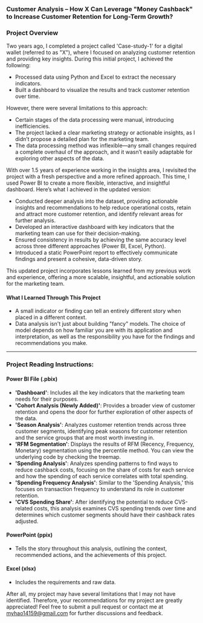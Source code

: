### Customer Analysis – How X Can Leverage "Money Cashback" to Increase Customer Retention for Long-Term Growth?

### Project Overview

Two years ago, I completed a project called 'Case-study-1' for a digital wallet (referred to as "X"), where I focused on analyzing customer retention and providing key insights. During this initial project, I achieved the following:

- Processed data using Python and Excel to extract the necessary indicators.
- Built a dashboard to visualize the results and track customer retention over time.

However, there were several limitations to this approach:

- Certain stages of the data processing were manual, introducing inefficiencies.
- The project lacked a clear marketing strategy or actionable insights, as I didn’t propose a detailed plan for the marketing team.
- The data processing method was inflexible—any small changes required a complete overhaul of the approach, and it wasn’t easily adaptable for exploring other aspects of the data.

With over 1.5 years of experience working in the insights area, I revisited the project with a fresh perspective and a more refined approach. This time, I used Power BI to create a more flexible, interactive, and insightful dashboard. Here’s what I achieved in the updated version:

- Conducted deeper analysis into the dataset, providing actionable insights and recommendations to help reduce operational costs, retain and attract more customer retention, and identify relevant areas for further analysis.
- Developed an interactive dashboard with key indicators that the marketing team can use for their decision-making.
- Ensured consistency in results by achieving the same accuracy level across three different approaches (Power BI, Excel, Python).
- Introduced a static PowerPoint report to effectively communicate findings and present a cohesive, data-driven story.

This updated project incorporates lessons learned from my previous work and experience, offering a more scalable, insightful, and actionable solution for the marketing team.

#### What I Learned Through This Project

- A small indicator or finding can tell an entirely different story when placed in a different context.
- Data analysis isn't just about building "fancy" models. The choice of model depends on how familiar you are with its application and interpretation, as well as the responsibility you have for the findings and recommendations you make.

---

### Project Reading Instructions:

#### Power BI File (.pbix)

- **'Dashboard'**: Includes all the key indicators that the marketing team needs for their purposes.
- **'Cohort Analysis (Newly Added)'**: Provides a broader view of customer retention and opens the door for further exploration of other aspects of the data.
- **'Season Analysis'**: Analyzes customer retention trends across three customer segments, identifying peak seasons for customer retention and the service groups that are most worth investing in.
- **'RFM Segmentation'**: Displays the results of RFM (Recency, Frequency, Monetary) segmentation using the percentile method. You can view the underlying code by checking the treemap.
- **'Spending Analysis'**: Analyzes spending patterns to find ways to reduce cashback costs, focusing on the share of costs for each service and how the spending of each service correlates with total spending.
- **'Spending Frequency Analysis'**: Similar to the 'Spending Analysis,' this focuses on transaction frequency to understand its role in customer retention.
- **'CVS Spending Share'**: After identifying the potential to reduce CVS-related costs, this analysis examines CVS spending trends over time and determines which customer segments should have their cashback rates adjusted.

#### PowerPoint (ppix)

- Tells the story throughout this analysis, outlining the context, recommended actions, and the achievements of this project.

#### Excel (xlsx)

- Includes the requirements and raw data.


After all, my project may have several limitations that I may not have identified. Therefore, your recommendations for my project are greatly appreciated! Feel free to submit a pull request or contact me at myhao14159@gmail.com for further discussions and feedback.

